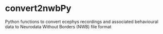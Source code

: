 # convert2nwbPy
Python functions to convert ecephys recordings and associated behavioural data to Neurodata Without Borders (NWB) file format
